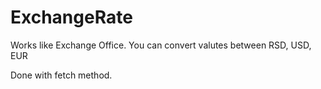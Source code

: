 # ExchangeRate

Works like Exchange Office.
You can convert valutes between RSD, USD, EUR

Done with fetch method.
